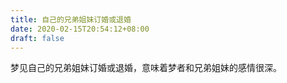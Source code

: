 ```yaml
---
title: 自己的兄弟姐妹订婚或退婚
date: 2020-02-15T20:54:12+08:00
draft: false
---
```


梦见自己的兄弟姐妹订婚或退婚，意味着梦者和兄弟姐妹的感情很深。